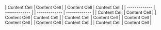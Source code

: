 
| Content Cell  | Content Cell  | | Content Cell  | Content Cell  |
| ------------- | ------------- | | ------------- | ------------- |
| Content Cell  | Content Cell  | | Content Cell  | Content Cell  |
| Content Cell  | Content Cell  | | Content Cell  | Content Cell  |
| Content Cell  | Content Cell  | | Content Cell  | Content Cell  |
